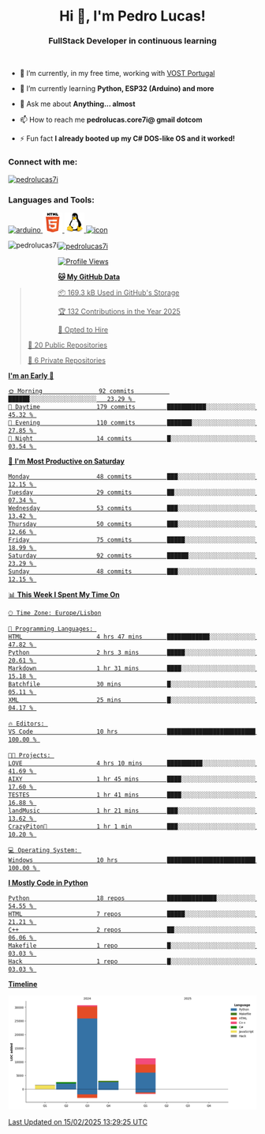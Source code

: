 <h1 align="center">Hi 👋, I'm Pedro Lucas!</h1>
<h3 align="center">FullStack Developer in continuous learning</h3>
<br>

- 🔭 I’m currently, in my free time, working with [VOST Portugal](https://github.com/vostpt) 

- 🌱 I’m currently learning **Python, ESP32 (Arduino) and more**

- 💬 Ask me about **Anything... almost**

- 📫 How to reach me **pedrolucas.core7i@ gmail dotcom**

- ⚡ Fun fact **I already booted up my C# DOS-like OS and it worked!**

<h3 align="left">Connect with me:</h3>
<p align="left">
    <div display="flex">
        <p align="left"> <a href="https://twitter.com/pedrolucas7i" target="blank"><img src="https://img.shields.io/twitter/follow/pedrolucas7i?logo=twitter&style=for-the-badge" alt="pedrolucas7i" /></a> </p>
    </div>
</p>
<h3 align="left">Languages and Tools:</h3>
<p align="left"> <a href="https://www.arduino.cc/" target="_blank" rel="noreferrer"> <img src="https://cdn.worldvectorlogo.com/logos/arduino-1.svg" alt="arduino" width="40" height="40"/> </a> <a href="https://www.w3.org/html/" target="_blank" rel="noreferrer"> <img src="https://raw.githubusercontent.com/devicons/devicon/master/icons/html5/html5-original-wordmark.svg" alt="html5" width="40" height="40"/> </a> <a href="https://www.linux.org/" target="_blank" rel="noreferrer"> <img src="https://raw.githubusercontent.com/devicons/devicon/master/icons/linux/linux-original.svg" alt="linux" width="40" height="40"/> </a> <a href="https://www.python.org" target="_blank" rel="noreferrer"> <img src="https://techstack-generator.vercel.app/python-icon.svg" alt="icon" width="40" height="40" />

<p><img align="left" height="194px" src="https://github-readme-stats.vercel.app/api/top-langs?username=pedrolucas7i&show_icons=true&theme=tokyonight&locale=en&layout=compact" alt="pedrolucas7i" /></p><img height="194px" align="center" src="https://github-readme-stats.vercel.app/api?username=pedrolucas7i&show_icons=true&theme=tokyonight&locale=en" alt="pedrolucas7i" />

<!--START_SECTION:waka-->
![Profile Views](http://img.shields.io/badge/Profile%20Views-12-blue)

**🐱 My GitHub Data** 

> 📦 169.3 kB Used in GitHub's Storage 
 > 
> 🏆 132 Contributions in the Year 2025
 > 
> 💼 Opted to Hire
 > 
> 📜 20 Public Repositories 
 > 
> 🔑 6 Private Repositories 
 > 
**I'm an Early 🐤** 

```text
🌞 Morning                92 commits          ██████░░░░░░░░░░░░░░░░░░░   23.29 % 
🌆 Daytime                179 commits         ███████████░░░░░░░░░░░░░░   45.32 % 
🌃 Evening                110 commits         ███████░░░░░░░░░░░░░░░░░░   27.85 % 
🌙 Night                  14 commits          █░░░░░░░░░░░░░░░░░░░░░░░░   03.54 % 
```
📅 **I'm Most Productive on Saturday** 

```text
Monday                   48 commits          ███░░░░░░░░░░░░░░░░░░░░░░   12.15 % 
Tuesday                  29 commits          ██░░░░░░░░░░░░░░░░░░░░░░░   07.34 % 
Wednesday                53 commits          ███░░░░░░░░░░░░░░░░░░░░░░   13.42 % 
Thursday                 50 commits          ███░░░░░░░░░░░░░░░░░░░░░░   12.66 % 
Friday                   75 commits          █████░░░░░░░░░░░░░░░░░░░░   18.99 % 
Saturday                 92 commits          ██████░░░░░░░░░░░░░░░░░░░   23.29 % 
Sunday                   48 commits          ███░░░░░░░░░░░░░░░░░░░░░░   12.15 % 
```


📊 **This Week I Spent My Time On** 

```text
🕑︎ Time Zone: Europe/Lisbon

💬 Programming Languages: 
HTML                     4 hrs 47 mins       ████████████░░░░░░░░░░░░░   47.82 % 
Python                   2 hrs 3 mins        █████░░░░░░░░░░░░░░░░░░░░   20.61 % 
Markdown                 1 hr 31 mins        ████░░░░░░░░░░░░░░░░░░░░░   15.18 % 
Batchfile                30 mins             █░░░░░░░░░░░░░░░░░░░░░░░░   05.11 % 
XML                      25 mins             █░░░░░░░░░░░░░░░░░░░░░░░░   04.17 % 

🔥 Editors: 
VS Code                  10 hrs              █████████████████████████   100.00 % 

🐱‍💻 Projects: 
LOVE                     4 hrs 10 mins       ██████████░░░░░░░░░░░░░░░   41.69 % 
AIXY                     1 hr 45 mins        ████░░░░░░░░░░░░░░░░░░░░░   17.60 % 
TESTES                   1 hr 41 mins        ████░░░░░░░░░░░░░░░░░░░░░   16.88 % 
landMusic                1 hr 21 mins        ███░░░░░░░░░░░░░░░░░░░░░░   13.62 % 
CrazyPiton🐍              1 hr 1 min          ███░░░░░░░░░░░░░░░░░░░░░░   10.20 % 

💻 Operating System: 
Windows                  10 hrs              █████████████████████████   100.00 % 
```

**I Mostly Code in Python** 

```text
Python                   18 repos            ██████████████░░░░░░░░░░░   54.55 % 
HTML                     7 repos             █████░░░░░░░░░░░░░░░░░░░░   21.21 % 
C++                      2 repos             ██░░░░░░░░░░░░░░░░░░░░░░░   06.06 % 
Makefile                 1 repo              █░░░░░░░░░░░░░░░░░░░░░░░░   03.03 % 
Hack                     1 repo              █░░░░░░░░░░░░░░░░░░░░░░░░   03.03 % 
```



**Timeline**

![Lines of Code chart](https://raw.githubusercontent.com/pedrolucas7i/pedrolucas7i/main/assets/bar_graph.png)


 Last Updated on 15/02/2025 13:29:25 UTC
<!--END_SECTION:waka-->